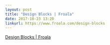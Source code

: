 ```yaml
---
layout: post
title: "Design Blocks | Froala"
date: 2017-10-23 13:20
linkurl: https://www.froala.com/design-blocks
---
```


[Design Blocks | Froala](https://www.froala.com/design-blocks)

> 
